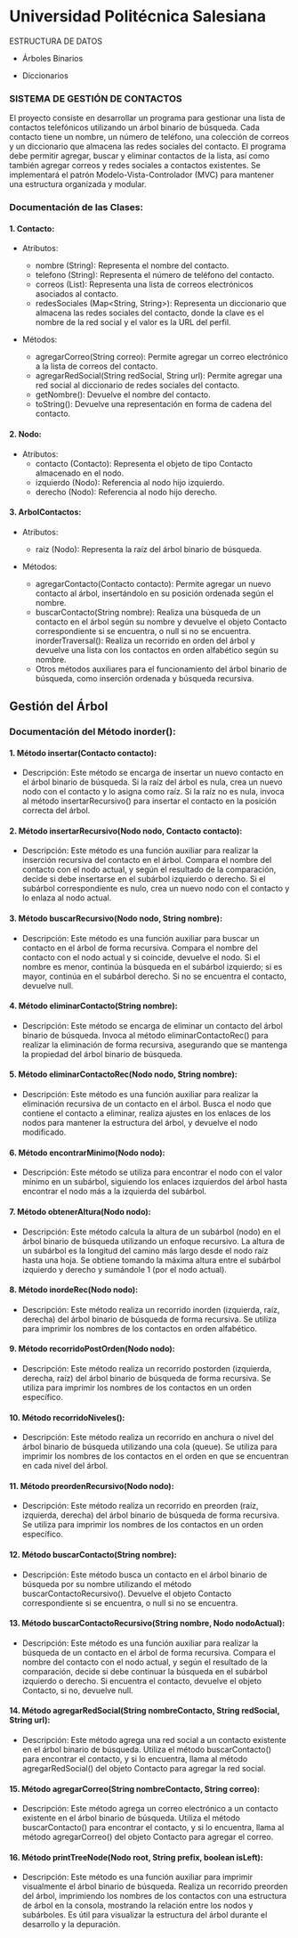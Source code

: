 # Universidad Politécnica Salesiana
ESTRUCTURA DE DATOS

- Árboles Binarios

- Diccionarios

### SISTEMA DE GESTIÓN DE CONTACTOS

El proyecto consiste en desarrollar un programa para gestionar una lista de contactos telefónicos utilizando un árbol binario de búsqueda. Cada contacto tiene un nombre, un número de teléfono, una colección de correos y un diccionario que almacena las redes sociales del contacto. El programa debe permitir agregar, buscar y eliminar contactos de la lista, así como también agregar correos y redes sociales a contactos existentes. Se implementará el patrón Modelo-Vista-Controlador (MVC) para mantener una estructura organizada y modular.

### Documentación de las Clases:

#### 1. Contacto:

- Atributos:

  - nombre (String): Representa el nombre del contacto.
  - telefono (String): Representa el número de teléfono del contacto.
  - correos (List<String>): Representa una lista de correos electrónicos asociados al contacto.
  - redesSociales (Map<String, String>): Representa un diccionario que almacena las redes sociales del contacto, donde la clave es el nombre de la red social y el valor es la URL del perfil.
- Métodos:

  - agregarCorreo(String correo): Permite agregar un correo electrónico a la lista de correos del contacto.
  - agregarRedSocial(String redSocial, String url): Permite agregar una red social al diccionario de redes sociales del contacto.
  - getNombre(): Devuelve el nombre del contacto.
  - toString(): Devuelve una representación en forma de cadena del contacto.
#### 2. Nodo:

- Atributos:
  - contacto (Contacto): Representa el objeto de tipo Contacto almacenado en el nodo.
  - izquierdo (Nodo): Referencia al nodo hijo izquierdo.
  - derecho (Nodo): Referencia al nodo hijo derecho.
#### 3. ArbolContactos:

- Atributos:

  - raiz (Nodo): Representa la raíz del árbol binario de búsqueda.
- Métodos:

  - agregarContacto(Contacto contacto): Permite agregar un nuevo contacto al árbol, insertándolo en su posición ordenada según el nombre.
  - buscarContacto(String nombre): Realiza una búsqueda de un contacto en el árbol según su nombre y devuelve el objeto Contacto correspondiente si se encuentra, o null si no se encuentra.
inorderTraversal(): Realiza un recorrido en orden del árbol y devuelve una lista con los contactos en orden alfabético según su nombre.
  - Otros métodos auxiliares para el funcionamiento del árbol binario de búsqueda, como inserción ordenada y búsqueda recursiva.

## Gestión del Árbol

### Documentación del Método inorder():

#### 1. Método insertar(Contacto contacto):

- Descripción: Este método se encarga de insertar un nuevo contacto en el árbol binario de búsqueda. Si la raíz del árbol es nula, crea un nuevo nodo con el contacto y lo asigna como raíz. Si la raíz no es nula, invoca al método insertarRecursivo() para insertar el contacto en la posición correcta del árbol.
  
#### 2. Método insertarRecursivo(Nodo nodo, Contacto contacto):

- Descripción: Este método es una función auxiliar para realizar la inserción recursiva del contacto en el árbol. Compara el nombre del contacto con el nodo actual, y según el resultado de la comparación, decide si debe insertarse en el subárbol izquierdo o derecho. Si el subárbol correspondiente es nulo, crea un nuevo nodo con el contacto y lo enlaza al nodo actual.
  
#### 3. Método buscarRecursivo(Nodo nodo, String nombre):

- Descripción: Este método es una función auxiliar para buscar un contacto en el árbol de forma recursiva. Compara el nombre del contacto con el nodo actual y si coincide, devuelve el nodo. Si el nombre es menor, continúa la búsqueda en el subárbol izquierdo; si es mayor, continúa en el subárbol derecho. Si no se encuentra el contacto, devuelve null.
  
#### 4. Método eliminarContacto(String nombre):

- Descripción: Este método se encarga de eliminar un contacto del árbol binario de búsqueda. Invoca al método eliminarContactoRec() para realizar la eliminación de forma recursiva, asegurando que se mantenga la propiedad del árbol binario de búsqueda.
  
#### 5. Método eliminarContactoRec(Nodo nodo, String nombre):

- Descripción: Este método es una función auxiliar para realizar la eliminación recursiva de un contacto en el árbol. Busca el nodo que contiene el contacto a eliminar, realiza ajustes en los enlaces de los nodos para mantener la estructura del árbol, y devuelve el nodo modificado.
  
#### 6. Método encontrarMinimo(Nodo nodo):

- Descripción: Este método se utiliza para encontrar el nodo con el valor mínimo en un subárbol, siguiendo los enlaces izquierdos del árbol hasta encontrar el nodo más a la izquierda del subárbol.
  
#### 7. Método obtenerAltura(Nodo nodo):

- Descripción: Este método calcula la altura de un subárbol (nodo) en el árbol binario de búsqueda utilizando un enfoque recursivo. La altura de un subárbol es la longitud del camino más largo desde el nodo raíz hasta una hoja. Se obtiene tomando la máxima altura entre el subárbol izquierdo y derecho y sumándole 1 (por el nodo actual).
  
#### 8. Método inordeRec(Nodo nodo):

- Descripción: Este método realiza un recorrido inorden (izquierda, raíz, derecha) del árbol binario de búsqueda de forma recursiva. Se utiliza para imprimir los nombres de los contactos en orden alfabético.
  
#### 9. Método recorridoPostOrden(Nodo nodo):

- Descripción: Este método realiza un recorrido postorden (izquierda, derecha, raíz) del árbol binario de búsqueda de forma recursiva. Se utiliza para imprimir los nombres de los contactos en un orden específico.
  
#### 10. Método recorridoNiveles():

- Descripción: Este método realiza un recorrido en anchura o nivel del árbol binario de búsqueda utilizando una cola (queue). Se utiliza para imprimir los nombres de los contactos en el orden en que se encuentran en cada nivel del árbol.
  
#### 11. Método preordenRecursivo(Nodo nodo):

- Descripción: Este método realiza un recorrido en preorden (raíz, izquierda, derecha) del árbol binario de búsqueda de forma recursiva. Se utiliza para imprimir los nombres de los contactos en un orden específico.
  
#### 12. Método buscarContacto(String nombre):

- Descripción: Este método busca un contacto en el árbol binario de búsqueda por su nombre utilizando el método buscarContactoRecursivo(). Devuelve el objeto Contacto correspondiente si se encuentra, o null si no se encuentra.
  
#### 13. Método buscarContactoRecursivo(String nombre, Nodo nodoActual):

- Descripción: Este método es una función auxiliar para realizar la búsqueda de un contacto en el árbol de forma recursiva. Compara el nombre del contacto con el nodo actual, y según el resultado de la comparación, decide si debe continuar la búsqueda en el subárbol izquierdo o derecho. Si encuentra el contacto, devuelve el objeto Contacto, si no, devuelve null.
  
#### 14. Método agregarRedSocial(String nombreContacto, String redSocial, String url):

- Descripción: Este método agrega una red social a un contacto existente en el árbol binario de búsqueda. Utiliza el método buscarContacto() para encontrar el contacto, y si lo encuentra, llama al método agregarRedSocial() del objeto Contacto para agregar la red social.
  
#### 15. Método agregarCorreo(String nombreContacto, String correo):

- Descripción: Este método agrega un correo electrónico a un contacto existente en el árbol binario de búsqueda. Utiliza el método buscarContacto() para encontrar el contacto, y si lo encuentra, llama al método agregarCorreo() del objeto Contacto para agregar el correo.
  
#### 16. Método printTreeNode(Nodo root, String prefix, boolean isLeft):

- Descripción: Este método es una función auxiliar para imprimir visualmente el árbol binario de búsqueda. Realiza un recorrido preorden del árbol, imprimiendo los nombres de los contactos con una estructura de árbol en la consola, mostrando la relación entre los nodos y subárboles. Es útil para visualizar la estructura del árbol durante el desarrollo y la depuración.


  
